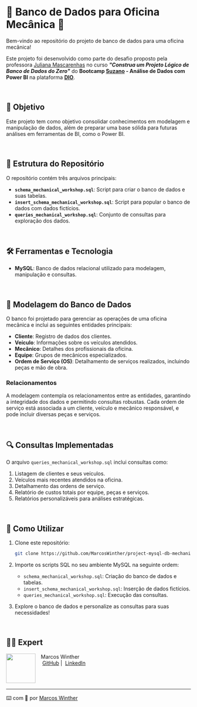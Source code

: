 # 🚗 Banco de Dados para Oficina Mecânica 🔧

Bem-vindo ao repositório do projeto de banco de dados para uma oficina mecânica! 

Este projeto foi desenvolvido como parte do desafio proposto pela professora [Juliana Mascarenhas](https://www.linkedin.com/in/juliana-mascarenhas-ds/) no curso ***"Construa um Projeto Lógico de Banco de Dados do Zero"*** do **Bootcamp [Suzano](https://www.linkedin.com/company/suzano/posts/?feedView=all) - Análise de Dados com Power BI** na plataforma **[DIO](https://www.dio.me/)**.

<br>

## 🎯 Objetivo
Este projeto tem como objetivo consolidar conhecimentos em modelagem e manipulação de dados, além de preparar uma base sólida para futuras análises em ferramentas de BI, como o Power BI.

<br>


## 📂 Estrutura do Repositório

O repositório contém três arquivos principais:

- **`schema_mechanical_workshop.sql`**: Script para criar o banco de dados e suas tabelas.
- **`insert_schema_mechanical_workshop.sql`**: Script para popular o banco de dados com dados fictícios.
- **`queries_mechanical_workshop.sql`**: Conjunto de consultas para exploração dos dados.

<br>


## 🛠️ Ferramentas e Tecnologia

- **MySQL**: Banco de dados relacional utilizado para modelagem, manipulação e consultas.

<br>


## 🧩 Modelagem do Banco de Dados

O banco foi projetado para gerenciar as operações de uma oficina mecânica e inclui as seguintes entidades principais:

- **Cliente**: Registro de dados dos clientes.
- **Veículo**: Informações sobre os veículos atendidos.
- **Mecânico**: Detalhes dos profissionais da oficina.
- **Equipe**: Grupos de mecânicos especializados.
- **Ordem de Serviço (OS)**: Detalhamento de serviços realizados, incluindo peças e mão de obra.

### Relacionamentos

A modelagem contempla os relacionamentos entre as entidades, garantindo a integridade dos dados e permitindo consultas robustas. Cada ordem de serviço está associada a um cliente, veículo e mecânico responsável, e pode incluir diversas peças e serviços.

<br>


## 🔍 Consultas Implementadas

O arquivo `queries_mechanical_workshop.sql` inclui consultas como:

1. Listagem de clientes e seus veículos.
2. Veículos mais recentes atendidos na oficina.
3. Detalhamento das ordens de serviço.
4. Relatório de custos totais por equipe, peças e serviços.
5. Relatórios personalizáveis para análises estratégicas.

<br>


## 🚀 Como Utilizar

1. Clone este repositório:
   ```bash
   git clone https://github.com/MarcosWinther/project-mysql-db-mechanical-workshop
   ````

2. Importe os scripts SQL no seu ambiente MySQL na seguinte ordem:
   - ``schema_mechanical_workshop.sql``: Criação do banco de dados e tabelas.
   - ``insert_schema_mechanical_workshop.sql``: Inserção de dados fictícios.
   - ``queries_mechanical_workshop.sql``: Execução das consultas.

3. Explore o banco de dados e personalize as consultas para suas necessidades!

<br>


## 👨‍💻 Expert

<p>
    <img 
      align=left 
      margin=10 
      width=80 
      src="https://avatars.githubusercontent.com/u/44624583?v=4"
    />
    <p>&nbsp&nbsp&nbspMarcos Winther<br>
    &nbsp&nbsp&nbsp
    <a href="https://github.com/MarcosWinther">
    GitHub</a>&nbsp;|&nbsp;
    <a href="https://www.linkedin.com/in/marcoswinthersilva/">LinkedIn</a>
    </p>
</p>
<br/><br/>

---

⌨️ com 💜 por [Marcos Winther](https://github.com/MarcosWinther)